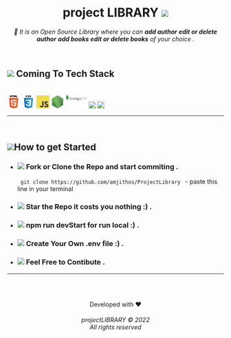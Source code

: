 
<h1 align="center"> project LIBRARY <img width="43" src="https://img.icons8.com/nolan/50/books.png"/></h1>
<p align="center"><em>
📰 It is an Open Source Library where you can <b>add author</b> <b>edit or delete author</b> <b>add books</b> <b>edit or delete books</b> of your choice .</em></p><br>

## <img width="38" src="https://img.icons8.com/nolan/64/bluestacks.png"/> Coming To Tech Stack
<code><img height="30" src="https://raw.githubusercontent.com/github/explore/80688e429a7d4ef2fca1e82350fe8e3517d3494d/topics/html/html.png"></code>
<code><img height="30" src="https://raw.githubusercontent.com/github/explore/5c058a388828bb5fde0bcafd4bc867b5bb3f26f3/topics/css/css.png"></code>
<code><img height="30" src="https://raw.githubusercontent.com/github/explore/80688e429a7d4ef2fca1e82350fe8e3517d3494d/topics/javascript/javascript.png"></code>
<code><img height="30" src="https://raw.githubusercontent.com/github/explore/80688e429a7d4ef2fca1e82350fe8e3517d3494d/topics/nodejs/nodejs.png"></code>
<code><img width="50" src="https://raw.githubusercontent.com/github/explore/80688e429a7d4ef2fca1e82350fe8e3517d3494d/topics/mongodb/mongodb.png"></code>
<code><img height="25" src="https://i.cloudup.com/zfY6lL7eFa-3000x3000.png"></code>
<code><img height="30" src="https://getbootstrap.com/docs/5.0/assets/brand/bootstrap-logo-shadow.png"></code>


<hr><br>

## <img width="38" src="https://img.icons8.com/nolan/64/realtime-protection.png"/>How to get Started

-  ### <img width="30" src="https://img.icons8.com/fluent/48/000000/fork.png"/> Fork or Clone the Repo and start commiting .
   ```  git clone https://github.com/amjithos/ProjectLibrary  ```  - paste this line in your terminal
-  ### <img width="30" src="https://img.icons8.com/nolan/64/star.png"/> Star the Repo it costs you nothing :) .
-  ### <img width="30" src="https://img.icons8.com/emoji/344/bookmark-emoji.png"/> npm run devStart for run local :) .
-  ### <img width="30" src="https://img.icons8.com/emoji/344/candy-emoji.png"/> Create Your Own .env file :) .
-  ### <img width="30" src="https://img.icons8.com/nolan/64/community-grants.png"/> Feel Free to Contibute .
<hr>
<br>
<br>
<p align="center">
Developed with ❤️ 
</p>

<h6 align="center">projectLIBRARY © 2022 <br>
All rights reserved </h6>
